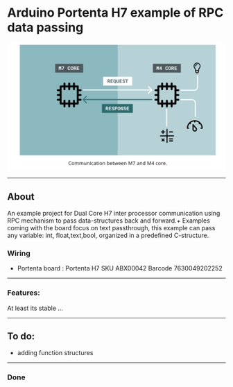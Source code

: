 # Arduino Portenta H7 example of RPC data passing
![logo](/images/RPC_M7.png?raw=true)

____

## About

An example project for Dual Core H7 inter processor communication using RPC mechanism to pass data-structures back and forward.+
Examples coming with the board focus on text passthrough, this example can pass any variable: int, float,text,bool, organized in a predefined C-structure.


### Wiring

*  Portenta board :       Portenta H7           SKU ABX00042 Barcode 7630049202252 

___

### Features:

At least its stable ...

___

## To do:
+ adding function structures

___

### Done

